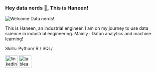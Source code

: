 ### Hey data nerds 👋, This is Haneen!
![Welcome Data nerds!](https://arturssmirnovs.github.io/github-profile-readme-generator/images/banner.png)

This is Haneen, an industrial engineer. I am on my journey to use data science in industrial engineering. 
Mainly : Datan analytics and machine learning!

Skills: Python/ R / SQL/



[<img src='https://cdn.jsdelivr.net/npm/simple-icons@3.0.1/icons/linkedin.svg' alt='linkedin' height='40'>](https://www.linkedin.com/in/https://www.linkedin.com/in/haneen-saymeh-ie//)  [<img src='https://cdn.jsdelivr.net/npm/simple-icons@3.0.1/icons/tableau.svg' alt='tableau' height='40'>](https://public.tableau.com/app/profile/haneen4940)  

